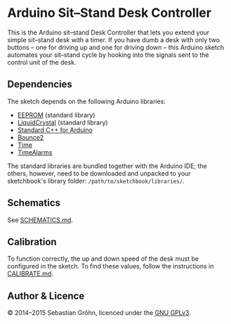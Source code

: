 # Arduino Sit–Stand Desk Controller

This is the Arduino sit–stand Desk Controller that lets you extend your simple sit–stand desk with a timer.
If you have dumb a desk with only two buttons – one for driving up and one for driving down – this Arduino sketch automates your sit–stand cycle by hooking into the signals sent to the control unit of the desk.


## Dependencies

The sketch depends on the following Arduino libraries:

* [EEPROM](https://www.arduino.cc/en/Reference/EEPROM) (standard library)
* [LiquidCrystal](https://www.arduino.cc/en/Reference/LiquidCrystal) (standard library)
* [Standard C++ for Arduino](https://github.com/maniacbug/StandardCplusplus)
* [Bounce2](https://github.com/thomasfredericks/Bounce2)
* [Time](http://www.pjrc.com/teensy/td_libs_Time.html)
* [TimeAlarms](http://www.pjrc.com/teensy/td_libs_TimeAlarms.html)

The standard libraries are bundled together with the Arduino IDE; the others, however, need to be downloaded and unpacked to your sketchbook's library folder: `/path/to/sketchbook/libraries/`.


## Schematics

See [SCHEMATICS.md](SCHEMATICS.md).


## Calibration

To function correctly, the up and down speed of the desk must be configured in the sketch. To find these values, follow the instructions in [CALIBRATE.md](CALIBRATE.md).


## Author & Licence

© 2014–2015 Sebastian Gröhn, licenced under the [GNU GPLv3](LICENCE.txt).
